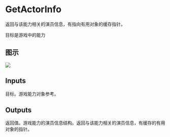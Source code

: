 # GetActorInfo

返回与该能力相关的演员信息，有指向有用对象的缓存指针。

目标是游戏中的能力

## 图示

![]($-20221218-17320488.png)

## Inputs

目标。游戏能力对象参考。 

## Outputs

返回值。游戏能力的演员信息结构。返回与该能力相关的演员信息，有缓存的有用对象的指针。
